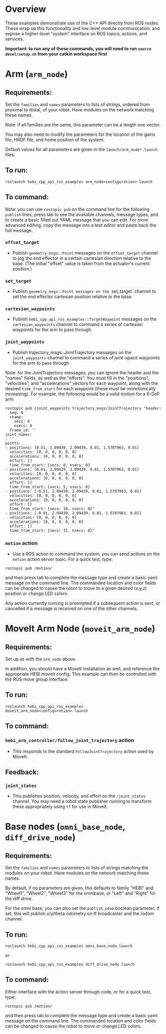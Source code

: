 # Overview

These examples demonstrate use of the C++ API directly from ROS nodes. These wrap up this functionality and low-level module communication, and expose a higher-level "system" interface on ROS topics, actions, and services.

**Important: to run any of these commands, you will need to run `source devel/setup.sh` from your catkin workspace first**

# Arm (`arm_node`)

## Requirements:

Set the `families` and `names` parameters to lists of strings, ordered from proximal to distal, of your robot. Have modules on the network matching these names.

Note: if all families are the same, this parameter can be a length one vector.

You may also need to modify the parameters for the location of the gains file, HRDF file, and home position of the system.

Default values for all parameters are given in the `launch/arm_node*.launch` files.

## To run:

```
roslaunch hebi_cpp_api_ros_examples arm_node<configuration>.launch
```

## To command:


Note: you can use `rostopic pub` on the command line for the following `publish` lines; press tab to see the available channels, message types, and to create a basic filled out YAML message that you can edit.  For more advanced editing, copy the message into a text editor and paste back the full message.

### `offset_target`

- Publish `geometry_msgs::Point` messages on the `offset_target` channel to jog the end effector in a certain cartesian direction relative to the base. (The initial "offset" value is taken from the actuator's current position.)

### `set_target`

- Publish `geometry_msgs::Point messages on the `set_target` channel to set the end effector cartesian position relative to the base.

### `cartesian_waypoints`

- Publish `hebi_cpp_api_ros_examples::TargetWaypoint` messages on the `cartesian_waypoints` channel to command a series of cartesian waypoints for the arm to pass through.

### `joint_waypoints`

- Publish trajectory_msgs::JointTrajectory messages on the `joint_waypoints` channel to command a series of joint-space waypoints for the arm to pass through.

Note: for the JointTrajectory messages, you can ignore the header and the "names" fields, as well as the "efforts".  You must fill in the "positions", "velocities", and "accelerations" vectors for each waypoint, along with the desired `time_from_start` for each waypoint (these must be monotonically increasing).  For example, the following would be a valid motion for a 6-DoF arm:

```
rostopic pub /joint_waypoints trajectory_msgs/JointTrajectory "header:
  seq: 0
  stamp:
    secs: 0
    nsecs: 0
  frame_id: ''
joint_names:
- ''
points:
- positions: [0.51, 2.09439, 2.09439, 0.01, 1.5707963, 0.01]
  velocities: [0, 0, 0, 0, 0, 0]
  accelerations: [0, 0, 0, 0, 0, 0]
  effort: []
  time_from_start: {secs: 0, nsecs: 0}
- positions: [0.01, 2.09439, 2.09439, 0.01, 1.5707963, 0.01]
  velocities: [0, 0, 0, 0, 0, 0]
  accelerations: [0, 0, 0, 0, 0, 0]
  effort: []
  time_from_start: {secs: 5, nsecs: 0}
- positions: [-0.51, 2.09439, 2.09439, 0.01, 1.5707963, 0.01]
  velocities: [0, 0, 0, 0, 0, 0]
  accelerations: [0, 0, 0, 0, 0, 0]
  effort: []
  time_from_start: {secs: 10, nsecs: 0}" 
- positions: [-0.01, 2.09439, 2.09439, 0.01, 1.5707963, 0.01]
  velocities: [0, 0, 0, 0, 0, 0]
  accelerations: [0, 0, 0, 0, 0, 0]
  effort: []
  time_from_start: {secs: 15, nsecs: 0}"
```

### `motion` action

- Use a ROS action to command the system; you can send actions on the `motion` action server topic.  For a quick test, type:

```
rostopic pub /motion/
```

and then press tab to complete the message type and create a basic yaml message on the command line.  The commanded location and color fields can be changed to cause the robot to move to a given desired (x,y,z) position or change LED colors.

Any action currently running is preempted if a subsequent action is sent, or cancelled if a message is received on one of the other channels.

# MoveIt Arm Node (`moveit_arm_node`)

## Requirements:

Set up as with the `arm_node` above.

In addition, you should have a MoveIt installation as well, and reference the appropriate HEBI moveit config. This example can then be controlled with the ROS move group interface.

## To run:

```
roslaunch hebi_cpp_api_ros_examples moveit_arm_node<configuration>.launch
```

## To command:

### `hebi_arm_controller/follow_joint_trajectory` action

- This responds to the standard `FollowJointTrajectory` action used by MoveIt.

## Feedback:

### `joint_states`

- This publishes position, velocity, and effort on the `/joint_states` channel.  You may need a robot state publisher running to transform these appropriately using `tf` for use in MoveIt.

# Base nodes (`omni_base_node`, `diff_drive_node`)

## Requirements:

Set the `families` and `names` parameters to lists of strings matching the modules on your robot. Have modules on the network matching these names.

By default, if no parameters are given, this defaults to family "HEBI" and "Wheel1", "Wheel2", "Wheel3" for the omnibase, or "Left" and "Right" for the diff drive.

For the omni base, you can also set the `publish_odom` boolean parameter; if set, this will publish x/y/theta odometry on tf broadcaster and the /odom channel.

## To run:

```
roslaunch hebi_cpp_api_ros_examples omni_base_node.launch
```

or

```
roslaunch hebi_cpp_api_ros_examples diff_drive_node.launch
```

## To command:

Either interface with the action server through code, or for a quick test, type:
```
rostopic pub /motion/
```

and then press tab to complete the message type and create a basic yaml message on the command line.  The commanded location and color fields can be changed to cause the robot to move or change LED colors.
